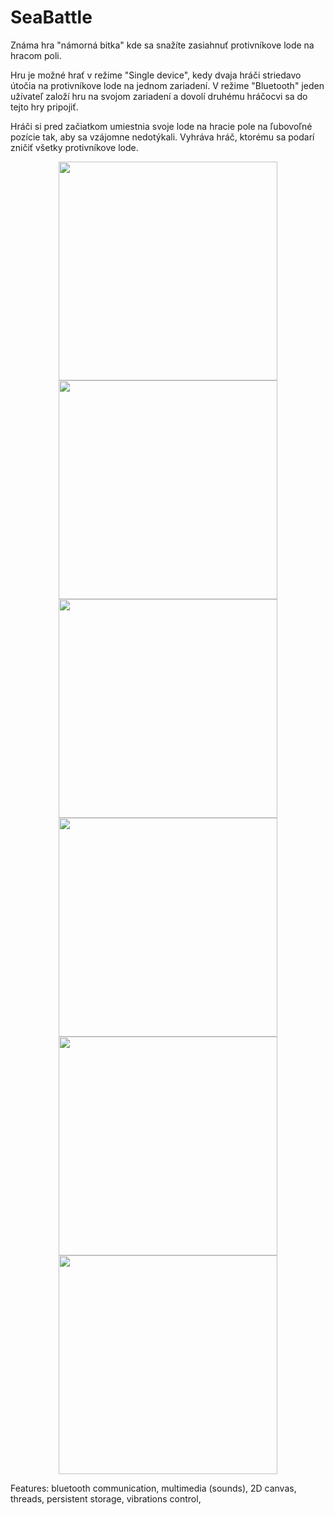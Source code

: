 # SeaBattle
Známa hra "námorná bitka" kde sa snažíte zasiahnuť protivníkove lode na hracom poli.

Hru je možné hrať v režime "Single device", kedy dvaja hráči striedavo útočia na protivníkove
lode na jednom zariadení. V režime "Bluetooth" jeden užívateľ založí hru na svojom zariadení a
dovolí druhému hráčocvi sa do tejto hry pripojiť.

Hráči si pred začiatkom umiestnia svoje lode na hracie pole na ľubovoľné pozície tak, aby sa
vzájomne nedotýkali.
Vyhráva hráč, ktorému sa podarí zničiť všetky protivníkove lode.

<p align="center">
  <img src="http://homel.vsb.cz/~mik0327/1.png" width="350"/>
  <img src="http://homel.vsb.cz/~mik0327/2.png" width="350"/>
  <img src="http://homel.vsb.cz/~mik0327/3.png" width="350"/>
  <img src="http://homel.vsb.cz/~mik0327/4.png" width="350"/>
  <img src="http://homel.vsb.cz/~mik0327/5.png" width="350"/>
  <img src="http://homel.vsb.cz/~mik0327/6.png" width="350"/>
</p>

Features:
 bluetooth communication,
 multimedia (sounds),
 2D canvas,
 threads,
 persistent storage,
 vibrations control,
